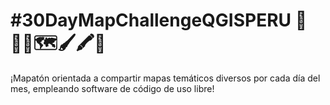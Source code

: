 # #30DayMapChallengeQGISPERU 🤜🇵🇪🗺🖌🖍🤛
¡Mapatón orientada a compartir mapas temáticos diversos por cada día del mes, empleando software de código de uso libre!

